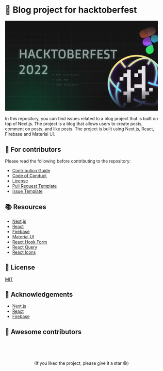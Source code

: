 # 🚀 Blog project for hacktoberfest

![Banner](./public/banner.png)

In this repository, you can find issues related to a blog project that is built on top of Next.js. The project is a blog that allows users to create posts, comment on posts, and like posts. The project is built using Next.js, React, Firebase and Material UI.

## 💙 For contributors

Please read the following before contributing to the repository:

- [Contribution Guide](./CONTRIBUTING.md)
- [Code of Conduct](./CODE_OF_CONDUCT.md)
- [License](./LICENSE.md)
- [Pull Request Template](./.github/PULL_REQUEST_TEMPLATE.md)
- [Issue Template](./.github/ISSUE_TEMPLATE.md)

## 📚 Resources

- [Next.js](https://nextjs.org/)
- [React](https://reactjs.org/)
- [Firebase](https://firebase.google.com/)
- [Material UI](https://material-ui.com/)
- [React Hook Form](https://react-hook-form.com/)
- [React Query](https://react-query.tanstack.com/)
- [React Icons](https://react-icons.github.io/react-icons/)

## 📝 License

[MIT](./LICENSE.md)

## 🙏 Acknowledgements

- [Next.js](https://nextjs.org/)
- [React](https://reactjs.org/)
- [Firebase](https://firebase.google.com/)




## :rocket: Awesome contributors



<br>
<br>
<br>

<p align='center'>
(If you liked the project, please give it a star 😃)
</p>
